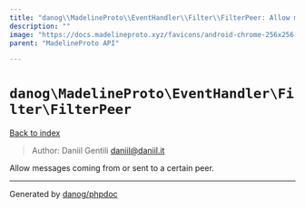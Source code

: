 ```yaml
---
title: "danog\\MadelineProto\\EventHandler\\Filter\\FilterPeer: Allow messages coming from or sent to a certain peer."
description: ""
image: "https://docs.madelineproto.xyz/favicons/android-chrome-256x256.png"
parent: "MadelineProto API"

---
```

# `danog\MadelineProto\EventHandler\Filter\FilterPeer`
[Back to index](../../../../index.html)

> Author: Daniil Gentili <daniil@daniil.it>  
  

Allow messages coming from or sent to a certain peer.  



---
Generated by [danog/phpdoc](https://phpdoc.daniil.it)
